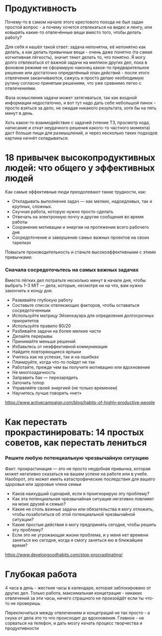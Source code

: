 # Продуктивность
Почему-то в самом начале этого крестового похода не был задан простой вопрос - а почему хочется отвлекаться на видео и ленту, или ковырять какие-то отвлечённые вещи вместо того, чтобы делать работу?

Для себя я нашёл такой ответ: задача непонятна, её непонятно как делать, а как делать привычные вещи - очень даже понятно (та самая когнитивная лёгкость), значит тянет делать то, что понятно. Я могу долго отвлекаться от важной задачи на миллион других дел, пока в фоновом режиме не сформирую наконец какое-то предварительное решение или достаточно определённый план действий - после этого отвлечения заканчиваются, сажусь и просто делаю необходимую рутину согласно принятым решениям, что уже сравнимо легко с отвлечениями.

Фаза осмысления задачи может затягиваться, так как входной информации недостаточно, и вот тут надо дать себе небольшой пинок - просто взяться за дело, не ожидая никакого результата, хотя бы на пять минут в день.

Хоть какое-то взаимодействие с задачей (чтение ТЗ, просмотр кода, написание и откат неудачного решения какого-то частного момента) даст больше пищи для размышлений, и через несколько таких подходов картина начнёт складываться.

# 18 привычек высокопродуктивных людей: что общего у эффективных людей
Как самые эффективные люди преодолевают такие трудности, как:

- Откладывать выполнение задач — как мелких, надоедливых, так и крупных, сложных.
- Скучная работа, которую нужно просто сделать
- Отвечать на электронную почту и другие сообщения во время работы
- Сохранение мотивации и энергии на протяжении всего рабочего дня
- Сосредоточение и завершение самых важных проектов на своих тарелках

Повысьте производительность и станьте высокоэффективными с этими привычками:
### Сначала сосредоточьтесь на самых важных задачах
Вместо лёгких дел потратьте несколько минут в начале дня, чтобы выбрать 1–3 MIT — дела, которые, несмотря ни на что, вам нужно закончить к концу дня.

- Развивайте глубокую работу
- Составьте список отвлекающих факторов, чтобы оставаться сосредоточенным
- Используйте матрицу Эйзенхауэра для определения долгосрочных приоритетов
- Используйте правило 80/20
- Разбивайте задачи на более мелкие части
- Делайте перерывы
- Принимайте меньше решений
- Избавьтесь от неэффективной коммуникации
- Найдите повторяющиеся ярлыки
- Учитесь как на успехах, так и на ошибках
- Планируйте, когда что-то пойдет не так
- Работайте, прежде чем вы получите мотивацию или вдохновение
- Не многозадачность
- Заправить бак — перезарядить
- Заточить топор
- Управляйте своей энергией (не только временем)
- Научитесь лучше говорить «нет»

https://www.activecampaign.com/blog/habits-of-highly-productive-people

# Как перестать прокрастинировать: 14 простых советов, как перестать лениться
### Решите любую потенциальную чрезвычайную ситуацию
Факт: прокрастинация — это не просто неудобная привычка, которая может негативно сказаться на вашем успехе на работе или в учебе. Наоборот, это может иметь катастрофические последствия для вашего здоровья или здоровья члена семьи

- Каков наихудший сценарий, если я проигнорирую эту проблему?
- Как эта потенциальная чрезвычайная ситуация негативно повлияет на моих друзей и семью?
- Какие не столь важные задачи или обязательства я могу отложить, чтобы позаботиться об этой потенциальной чрезвычайной ситуации?
- Какие простые действия я могу предпринять сегодня, чтобы решить эту проблему?
- Если это не угрожающая жизни проблема, и у меня нет времени заняться ею сегодня, когда я смогу заняться ею в ближайшее время?

https://www.developgoodhabits.com/stop-procrastinating/

# Глубокая работа
4 часа в день - жесткие часы в календаре, которая заблокировано от других дел. Только работа, максимальная концетрация - никаких отвлечений за эти часы, ничего страшного не произойдёт если ты что-то не проверишь

Переключиться между отвлечением и концетраций не так просто - а скука от дела это то что происходит до вдохновения. Главное - не сорваться на телефон, и дать мозгу начать процесс творчества и продуктивности
